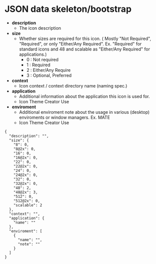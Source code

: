 # JSON data skeleton/bootstrap

- **description**
  - The icon description
- **size** 
  - Whether sizes are required for this icon. ( Mostly "Not Required", "Required", or only "Either/Any Required". Ex. "Required" for standard icons and 48 and scalable as "Either/Any Required" for applications.)
    - 0 : Not required
    - 1 : Required
    - 2 : Either/Any Require
    - 3 : Optional, Preferred
- **context**
  - Icon context / context directory name (naming spec.)
- **application**
  - Additional information about the application this icon is used for. 
  - Icon Theme Creator Use
- **enviroment**
  - Additional enviroment note about the usage in various (desktop) enviroments or window managers. Ex. MATE
  - Icon Theme Creator Use


```
{
  "description": "",
  "size": {
    "8": 0,
    "8@2x": 0,
    "16": 0,
    "16@2x": 0,
    "22": 0,
    "22@2x": 0,
    "24": 0,
    "24@2x": 0,
    "32": 0,
    "32@2x": 0,
    "48": 2,
    "48@2x": 3,
    "512": 0,
    "512@2x": 0,
    "scalable": 2
  },
  "context": "",
  "application": {
    "name": ""
  },
  "enviroment": [
    {
      "name": "",
      "note": ""
    }
  ]
}
```
